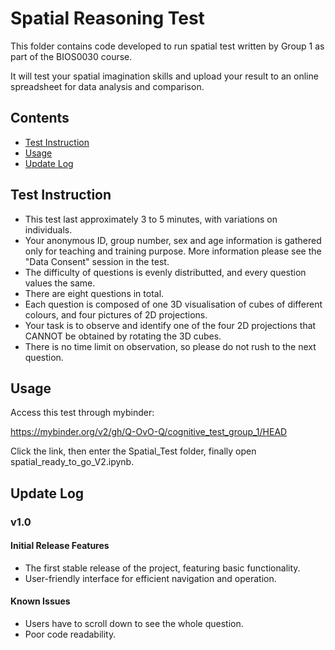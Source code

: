 # Spatial Reasoning Test

This folder contains code developed to run spatial test written by Group 1 as part of the BIOS0030 course.

It will test your spatial imagination skills and upload your result to an online spreadsheet for data analysis and comparison.

## Contents
- [Test Instruction](#test-instruction)
- [Usage](#usage)
- [Update Log](#update-log)
  
## Test Instruction

* This test last approximately 3 to 5 minutes, with variations on individuals.
* Your anonymous ID, group number, sex and age information is gathered only for teaching and training purpose. More information please see the "Data Consent" session in the test. 
* The difficulty of questions is evenly distributted, and every question values the same.
* There are eight questions in total.
* Each question is composed of one 3D visualisation of cubes of different colours, and four pictures of 2D projections.
* Your task is to observe and identify one of the four 2D projections that CANNOT be obtained by rotating the 3D cubes.
* There is no time limit on observation, so please do not rush to the next question.

## Usage

Access this test through mybinder:

https://mybinder.org/v2/gh/Q-OvO-Q/cognitive_test_group_1/HEAD

Click the link, then enter the Spatial_Test folder, finally open spatial_ready_to_go_V2.ipynb.

## Update Log

### v1.0

#### Initial Release Features
- The first stable release of the project, featuring basic functionality.
- User-friendly interface for efficient navigation and operation.

#### Known Issues
- Users have to scroll down to see the whole question.
- Poor code readability.

